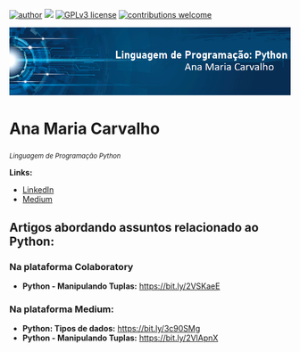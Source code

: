 [![author](https://img.shields.io/badge/author-AnaMariaCarvalho-red.svg)](https://www.linkedin.com/in/carvalhoanamaria/) [![](https://img.shields.io/badge/python-3.7+-blue.svg)](https://www.python.org/downloads/release/python-365/) [![GPLv3 license](https://img.shields.io/badge/License-GPLv3-blue.svg)](http://perso.crans.org/besson/LICENSE.html) [![contributions welcome](https://img.shields.io/badge/contributions-welcome-brightgreen.svg?style=flat)](https://github.com/carvalhoanamaria)

<p align="center">
  <img src="banne.png" >
</p>


# Ana Maria Carvalho
<sub>*Linguagem de Programação Python*</sub>


**Links:**
* [LinkedIn](https://www.linkedin.com/in/carvalhoanamaria/)
* [Medium](https://medium.com/@anamariasous_)

## Artigos abordando assuntos relacionado ao Python:
 ### Na plataforma Colaboratory
* **Python - Manipulando Tuplas:** https://bit.ly/2VSKaeE

### Na plataforma Medium:
* **Python: Tipos de dados:** https://bit.ly/3c90SMg
* **Python - Manipulando Tuplas:** https://bit.ly/2VlApnX




